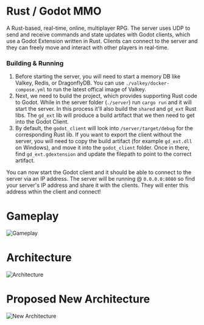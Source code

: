 # Rust / Godot MMO
A Rust-based, real-time, online, multiplayer RPG. The server uses UDP to send and receive commands and state updates with Godot clients, which use a Godot Extension written in Rust. Clients can connect to the server and they can freely move and interact with other players in real-time.

### Building & Running
1. Before starting the server, you will need to start a memory DB like Valkey, Redis, or DragonflyDB. You can use `./valkey/docker-compose.yml` to run the latest offical image of Valkey.
2. Next, we need to build the project, which provides supporting Rust code to Godot. While in the server folder (`./server`) run `cargo run` and it will start the server. In this process it'll also build the `shared` and `gd_ext` Rust libs. The `gd_ext` lib will produce a build artifact that we then need to get into the Godot Client.
3. By default, the `godot_client` will look into `/server/target/debug` for the corresponding Rust lib. If you want to export the client without the server, you will need to copy the build artifact (for example `gd_ext.dll` on Windows), and move it into the `godot_client` folder. Once in there, find `gd_ext.gdextension` and update the filepath to point to the correct artifact.

You can now start the Godot client and it should be able to connect to the server via an IP address. The server will be running @ `0.0.0.0:8080` so find your server's IP address and share it with the clients. They will enter this address wthin the client and connect!


# Gameplay
![Gameplay](https://i.imgur.com/jp04cBH.png)

# Architecture
![Architecture](https://i.imgur.com/KOXNykq.png)

# Proposed New Architecture
![New Architecture](https://i.imgur.com/Bu8rRNh.png)
